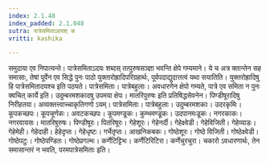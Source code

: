 ```yaml
---
index: 2.1.48
index_padded: 2.1.048
sutra: पात्रेसमिताऽदयश् च
vritti: kashika

---
```

समुदाया एव निपात्यन्ते। पात्रेसमिताऽदयः शब्दस् तत्पुरुषसञ्ज्ञा भवन्ति क्षेपे गम्यमाने। ये च अत्र क्तान्तेन सह समासाः, तेषां पूर्वेन एव सिद्धे पुनः पाठो युक्तारोह्रादिपरिग्रहार्थः, पूर्वपदाद्युदात्तत्वं यथा सयातिति। युक्तरोह्रादिषु हि पात्रेसमितादयश्च इति पठ्यते। पात्रेसमिताः। पात्रेबहुलाः। अवधारणेन क्षेपो गम्यते, पात्रे एव समिता न पुनः क्वचित् कार्ये इति। उदुम्बरमशकादषु उपमया क्षेपः। मातरिपुरुषः इति प्रतिषिद्धसेवनेन। पिण्डीषूरादिषु निरीहतया। अव्यक्तत्त्वाच्चाकृतिगणो ऽयम्। पात्रेसमिताः। पात्रेबहुलाः। उदुम्बरमशकाः। उदरकृमिः। कूपकच्छपः। कूपचूर्णकः। अवटकच्छपः। कूपमण्डूकः। कुम्भमण्डूकः। उदपानमःडूकः। नगरकाकः। नगरवायसः। मातरिषुरुषः। पिण्डीषूरः। पितरिषूरः। गेहेशूरः। गेहेनर्दी। गेहेक्ष्वेडी। गेहेविजिती। गेहेव्याडः। गेहेमेही। गेहेदाही। हेहेदृप्तः। गेहेधृष्टः। गर्भेतृप्तः। आखनिकबकः। गोष्ठेशूरः। गोष्ठे विजिती। गोष्ठेक्ष्वेडी। गोष्ठेपटुः। गोष्ठेपण्डितः। गोष्ठेप्रगल्भः। कर्णेटिट्टिभः। कर्णेटिरिटिरा। कर्णेचुरचुरा। चकारो ऽवधारणार्थः, तेन समासान्तरं न भवति, परमपात्रेसमिताः इति।